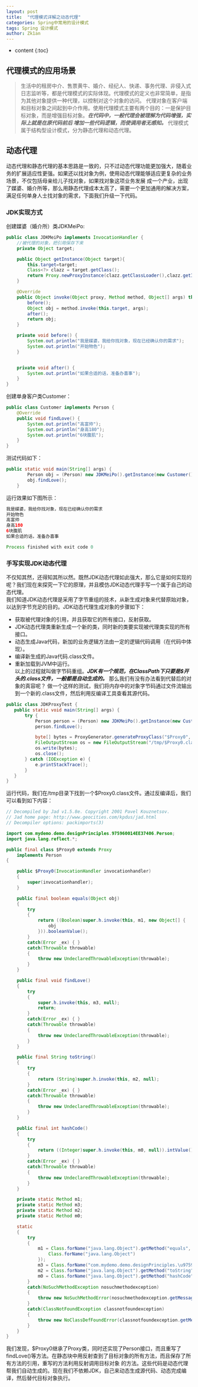 ```yaml
---
layout: post
title:  "代理模式详解之动态代理"
categories: Spring中常用的设计模式
tags: Spring 设计模式
author: Zk1an
---
```


* content
{:toc}


## 代理模式的应用场景
>生活中的租房中介、售票黄牛、婚介、经纪人、快递、事务代理、非侵入式日志监听等，都是代理模式的实际体现。代理模式的定义也非常简单，是指为其他对象提供一种代理，以控制对这个对象的访问。
代理对象在客户端和目标对象之间起到中介作用。使用代理模式主要有两个目的：一是保护目标对象，而是增强目标对象。***在代码中，一般代理会被理解为代码增强，实际上就是在原代码前后
增加一些代码逻辑，而使调用者无感知。*** 代理模式属于结构型设计模式，分为静态代理和动态代理。

## 动态代理
动态代理和静态代理的基本思路是一致的，只不过动态代理功能更加强大，随着业务的扩展适应性更强。如果还以找对象为例，使用动态代理能够适应更复杂的业务场景，不仅包括母亲给儿子找对象，如果找对象这项业务发展
成一个产业，出现了媒婆、婚介所等，那么用静态代理成本太高了，需要一个更加通用的解决方案，满足任何单身人士找对象的需求，下面我们升级一下代码。

### JDK实现方式
创建媒婆（婚介所）类JDKMeiPo:
```java
public class JDKMeiPo implements InvocationHandler {
    //被代理的对象，把引用保存下来
    private Object target;

    public Object getInstance(Object target){
        this.target=target;
        Class<?> clazz = target.getClass();
        return Proxy.newProxyInstance(clazz.getClassLoader(),clazz.getInterfaces(),this);
    }

    @Override
    public Object invoke(Object proxy, Method method, Object[] args) throws Throwable {
        before();
        Object obj = method.invoke(this.target, args);
        after();
        return obj;
    }

    private void before() {
        System.out.println("我是媒婆，我给你找对象，现在已经确认你的需求");
        System.out.println("开始物色");
    }


    private void after() {
        System.out.println("如果合适的话，准备办喜事");
    }
}
```

创建单身客户类Customer：
```java
public class Customer implements Person {
    @Override
    public void findLove() {
        System.out.println("高富帅");
        System.out.println("身高180");
        System.out.println("6块腹肌");
    }
}
```

测试代码如下：
```java
public static void main(String[] args) {
        Person obj = (Person) new JDKMeiPo().getInstance(new Customer());
        obj.findLove();
    }
```

运行效果如下图所示：
```java
我是媒婆，我给你找对象，现在已经确认你的需求
开始物色
高富帅
身高180
6块腹肌
如果合适的话，准备办喜事

Process finished with exit code 0
```  

### 手写实现JDK动态代理  
不仅知其然，还得知其所以然。既然JDK动态代理如此强大，那么它是如何实现的呢？我们现在来探究一下它的原理，并且模仿JDK动态代理手写一个属于自己的动态代理。  
我们知道JDK动态代理是采用了字节重组的技术，从新生成对象来代替原始对象，以达到字节充足的目的。JDK动态代理生成对象的步骤如下：  
- 获取被代理对象的引用，并且获取它的所有接口，反射获取。  
- JDK动态代理类重新生成一个新的类，同时新的类要实现被代理类实现的所有接口。
- 动态生成Java代码，新加的业务逻辑方法由一定的逻辑代码调用（在代码中体现）。
- 编译新生成的Java代码.class文件。
- 重新加载到JVM中运行。  
以上的过程就叫做字节码重组。***JDK有一个规范，在ClassPath下只要是$开头的.class文件，一般都是自动生成的。*** 那么我们有没有办法看到代替后的对象的真容呢？
做一个这样的测试，我们将内存中的对象字节码通过文件流输出到一个新的.class文件，然后利用反编译工具查看其源代码。  
 ```java
public class JDKProxyTest {
    public static void main(String[] args) {
        try {
            Person person = (Person) new JDKMeiPo().getInstance(new Customer());
            person.findLove();

            byte[] bytes = ProxyGenerator.generateProxyClass("$Proxy0", new Class[]{Person.class});
            FileOutputStream os = new FileOutputStream("/tmp/$Proxy0.class");
            os.write(bytes);
            os.close();
        } catch (IOException e) {
            e.printStackTrace();
        }
    }
}
```  
运行代码，我们在/tmp目录下找到一个$Proxy0.class文件。通过反编译后，我们可以看到如下内容：  
```java
// Decompiled by Jad v1.5.8e. Copyright 2001 Pavel Kouznetsov.
// Jad home page: http://www.geocities.com/kpdus/jad.html
// Decompiler options: packimports(3) 

import com.mydemo.demo.designPrinciples.975960014EE37406.Person;
import java.lang.reflect.*;

public final class $Proxy0 extends Proxy
    implements Person
{

    public $Proxy0(InvocationHandler invocationhandler)
    {
        super(invocationhandler);
    }

    public final boolean equals(Object obj)
    {
        try
        {
            return ((Boolean)super.h.invoke(this, m1, new Object[] {
                obj
            })).booleanValue();
        }
        catch(Error _ex) { }
        catch(Throwable throwable)
        {
            throw new UndeclaredThrowableException(throwable);
        }
    }

    public final void findLove()
    {
        try
        {
            super.h.invoke(this, m3, null);
            return;
        }
        catch(Error _ex) { }
        catch(Throwable throwable)
        {
            throw new UndeclaredThrowableException(throwable);
        }
    }

    public final String toString()
    {
        try
        {
            return (String)super.h.invoke(this, m2, null);
        }
        catch(Error _ex) { }
        catch(Throwable throwable)
        {
            throw new UndeclaredThrowableException(throwable);
        }
    }

    public final int hashCode()
    {
        try
        {
            return ((Integer)super.h.invoke(this, m0, null)).intValue();
        }
        catch(Error _ex) { }
        catch(Throwable throwable)
        {
            throw new UndeclaredThrowableException(throwable);
        }
    }

    private static Method m1;
    private static Method m3;
    private static Method m2;
    private static Method m0;

    static 
    {
        try
        {
            m1 = Class.forName("java.lang.Object").getMethod("equals", new Class[] {
                Class.forName("java.lang.Object")
            });
            m3 = Class.forName("com.mydemo.demo.designPrinciples.\u9759\u6001\u4EE3\u7406.Person").getMethod("findLove", new Class[0]);
            m2 = Class.forName("java.lang.Object").getMethod("toString", new Class[0]);
            m0 = Class.forName("java.lang.Object").getMethod("hashCode", new Class[0]);
        }
        catch(NoSuchMethodException nosuchmethodexception)
        {
            throw new NoSuchMethodError(nosuchmethodexception.getMessage());
        }
        catch(ClassNotFoundException classnotfoundexception)
        {
            throw new NoClassDefFoundError(classnotfoundexception.getMessage());
        }
    }
}
```  
我们发现，$Proxy0继承了Proxy类，同时还实现了Person接口，而且重写了findLove()等方法。在静态块中用反射查到了目标对象的所有方法，而且保存了所有方法的引用，重写的方法利用反射调用目标对象
的方法。这些代码是动态代理帮我们自动生成的。现在我们不依赖JDK，自己来动态生成源代码、动态完成编译，然后替代目标对象执行。







